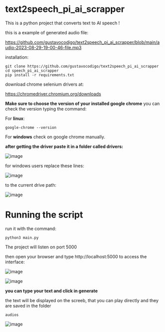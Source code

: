 # text2speech_pi_ai_scrapper
This is a python project that converts text to AI speech !

this is a example of generated audio file:

https://github.com/gustavocodigo/text2speech_pi_ai_scrapper/blob/main/audio-2023-08-29-19-00-46-file.mp3


installation:

```
git clone https://github.com/gustavocodigo/text2speech_pi_ai_scrapper
cd speech_pi_ai_scrapper
pip install -r requirements.txt
```





download chrome selenium drivers at:

https://chromedriver.chromium.org/downloads


**Make sure to choose the version of your installed google chrome**
you can check the version typing the command:

For **linux**:
```
google-chrome --version
```

For **windows** check on google chrome manually.

**after getting the driver paste it in a folder called drivers:**

![image](https://github.com/gustavocodigo/text2speech_pi_ai_scrapper/assets/108258194/ca2d856b-a448-47b1-aff9-cee761e495b0)


for windows users replace these lines:

![image](https://github.com/gustavocodigo/text2speech_pi_ai_scrapper/assets/108258194/0400cb6e-06b0-40f8-be72-aba8dcf1c341)


 to the current drive path:

![image](https://github.com/gustavocodigo/text2speech_pi_ai_scrapper/assets/108258194/44d2d8ba-ba00-4267-93dc-26f831ace17b)


# Running the script 


run it with the command:

```
python3 main.py
```


The project will listen on port 5000

then open your browser and type http://localhost:5000
to access the interface:

![image](https://github.com/gustavocodigo/text2speech_pi_ai_scrapper/assets/108258194/03750e45-1891-423b-91d1-e395245d5a07)


![image](https://github.com/gustavocodigo/text2speech_pi_ai_scrapper/assets/108258194/332f74bd-ff3d-4302-88ba-a0ee9443d02a)

**you can type your text and click in generate**

the text will be displayed on the screeb, that you can play directly and they are saved in the folder
```
audios
```
![image](https://github.com/gustavocodigo/text2speech_pi_ai_scrapper/assets/108258194/26be59cb-059c-4090-bb7b-c5b952d3fd26)
